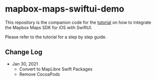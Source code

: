 # mapbox-maps-swiftui-demo

This repository is the companion code for the [tutorial](https://docs.mapbox.com/help/tutorials/ios-swiftui/) on how to integrate the Mapbox Maps SDK for iOS with SwiftUI.

Please refer to the tutorial for a step by step guide.

## Change Log

* Jan 30, 2021
  * Convert to MapLibre Swift Packages
  * Remove CocoaPods
